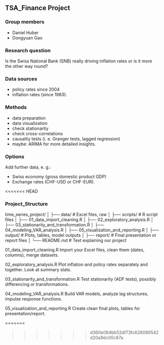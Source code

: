 
## TSA_Finance Project

### Group members
- Daniel Huber
- Dongyuan Gao

### Research question
Is the Swiss National Bank (SNB) really driving inflation rates or is it more the other way round? 

### Data sources
- policy rates since 2004
- inflation rates (since 1983).

### Methods
- data preparation
- data visualization
- check stationarity
- check cross-correlations
- causality tests (i. e. Granger tests, lagged regression)
- maybe: ARIMA for more detailed insights.

### Options
Add further data, e. g.:
- Swiss economy (gross domestic product GDP)
- Exchange rates (CHF-USD or CHF-EUR).

<<<<<<< HEAD
### Project_Structure
time_series_project/
│
├── data/             # Excel files, raw
│
├── scripts/          # R script files
│    ├── 01_data_import_cleaning.R
│    ├── 02_exploratory_analysis.R
│    ├── 03_stationarity_and_transformation.R
│    ├── 04_modeling_VAR_analysis.R
│    ├── 05_visualization_and_reporting.R
│
├── output/           # Plots, tables, model outputs
│
├── report/           # Final presentation or report files
│
└── README.md         # Text explaining our project

01_data_import_cleaning.R
Import your Excel files, clean them (dates, columns), merge datasets.

02_exploratory_analysis.R
Plot inflation and policy rates separately and together. Look at summary stats.

03_stationarity_and_transformation.R
Test stationarity (ADF tests), possibly differencing or transformations.

04_modeling_VAR_analysis.R
Build VAR models, analyze lag structures, impulse response functions.

05_visualization_and_reporting.R
Create clean final plots, tables for presentation/report.


=======
>>>>>>> d360e084bb52df73fc626089542d20a9dc00c87a

